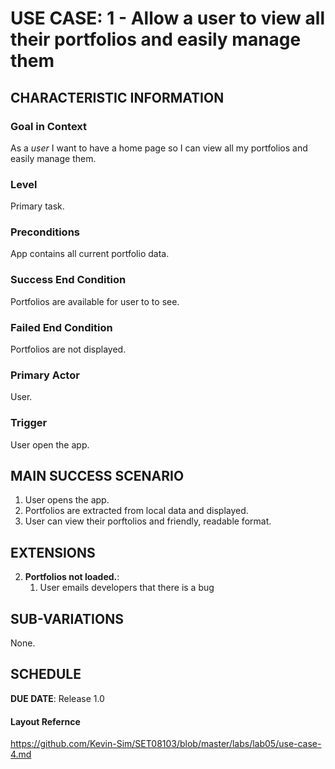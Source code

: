 # USE CASE: 1 - Allow a user to view all their portfolios and easily manage them

## CHARACTERISTIC INFORMATION

### Goal in Context

As a *user* I want to have a home page so I can view all my portfolios and easily manage them.

### Level

Primary task.

### Preconditions

App contains all current portfolio data.

### Success End Condition

Portfolios are available for user to to see.

### Failed End Condition

Portfolios are not displayed.

### Primary Actor

User.

### Trigger

User open the app.

## MAIN SUCCESS SCENARIO

1. User opens the app.
2. Portfolios are extracted from local data and displayed.
3. User can view their porftolios and friendly, readable format.

## EXTENSIONS

2. **Portfolios not loaded.**:
    1. User emails developers that there is a bug

## SUB-VARIATIONS

None.

## SCHEDULE

**DUE DATE**: Release 1.0

#### Layout Refernce
https://github.com/Kevin-Sim/SET08103/blob/master/labs/lab05/use-case-4.md